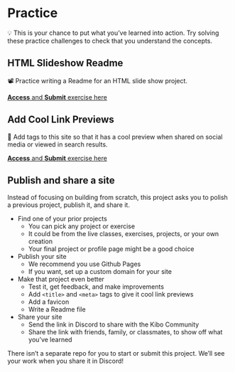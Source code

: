 # Practice

<aside>

💡 This is your chance to put what you’ve learned into action. Try solving these practice challenges to check that you understand the concepts.

</aside>

## HTML Slideshow Readme

<aside>

📽️ Practice writing a Readme for an HTML slide show project.

[**Access** and **Submit** exercise here](https://replit.com/team/web-foundations-july-2022/Write-a-Readme)

</aside>


## Add Cool Link Previews

<aside>


👀 Add tags to this site so that it has a cool preview when shared on social media or viewed in search results.

[**Access** and **Submit** exercise here](https://replit.com/team/web-foundations-july-2022/Add-Cool-Link-Previews)

</aside>

## Publish and share a site

Instead of focusing on building from scratch, this project asks you to polish a previous project, publish it, and share it.

<aside>

- Find one of your prior projects
    - You can pick any project or exercise
    - It could be from the live classes, exercises, projects, or your own creation
    - Your final project or profile page might be a good choice
- Publish your site
    - We recommend you use Github Pages
    - If you want, set up a custom domain for your site
- Make that project even better
    - Test it, get feedback, and make improvements
    - Add `<title>` and `<meta>` tags to give it cool link previews
    - Add a favicon
    - Write a Readme file
- Share your site
    - Send the link in Discord to share with the Kibo Community
    - Share the link with friends, family, or classmates, to show off what you’ve learned

</aside>

There isn’t a separate repo for you to start or submit this project. We’ll see your work when you share it in Discord!